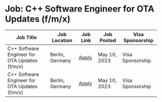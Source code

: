 # Job: C++ Software Engineer for OTA Updates (f/m/x)

| Job Title | Job Location | Job Link | Job Posted | Visa Sponsorship |
| --- | --- | --- | --- | --- |
| C++ Software Engineer for OTA Updates (f/m/x) | Berlin, Germany | [Apply](https://jobs.bmwgroup.com/job/Ulm-C%2B%2B-Software-Engineer-for-OTA-Updates-%28fmx%29-BW-89081/933667301/) | May 10, 2023 | Visa Sponsorship |
| C++ Software Engineer for OTA Updates (f/m/x) | Berlin, Germany | [Apply](https://jobs.bmwgroup.com/job/Ulm-C%2B%2B-Software-Engineer-for-OTA-Updates-%28fmx%29-BW-89081/933667301/) | May 10, 2023 | Visa Sponsorship |
